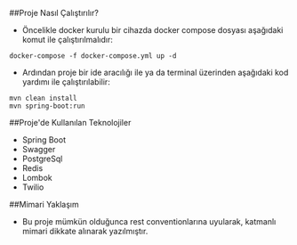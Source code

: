 ##Proje Nasıl Çalıştırılır?

- Öncelikle docker kurulu bir cihazda docker compose dosyası aşağıdaki komut ile çalıştırılmalıdır:
```
docker-compose -f docker-compose.yml up -d
```
- Ardından proje bir ide aracılığı ile ya da terminal üzerinden aşağıdaki kod yardımı ile çalıştırılabilir:
```
mvn clean install
mvn spring-boot:run
```


##Proje'de Kullanılan Teknolojiler

- Spring Boot
- Swagger
- PostgreSql
- Redis
- Lombok
- Twilio

##Mimari Yaklaşım
- Bu proje mümkün olduğunca rest conventionlarına uyularak, katmanlı mimari dikkate alınarak yazılmıştır.
